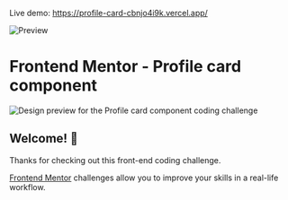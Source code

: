 
Live demo: https://profile-card-cbnjo4i9k.vercel.app/


![Preview](https://i.ibb.co/Y05Rfd9/Screenshot-2021-02-06-at-2-11-17-PM.png)



# Frontend Mentor - Profile card component

![Design preview for the Profile card component coding challenge](./design/desktop-preview.jpg)

## Welcome! 👋

Thanks for checking out this front-end coding challenge.

[Frontend Mentor](https://www.frontendmentor.io) challenges allow you to improve your skills in a real-life workflow.
